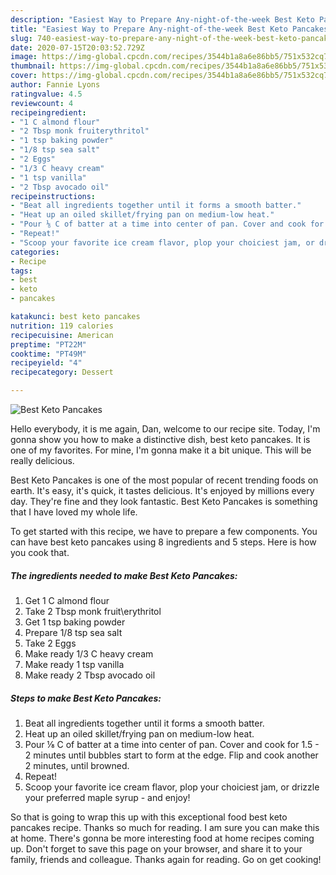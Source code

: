 ```yaml
---
description: "Easiest Way to Prepare Any-night-of-the-week Best Keto Pancakes"
title: "Easiest Way to Prepare Any-night-of-the-week Best Keto Pancakes"
slug: 740-easiest-way-to-prepare-any-night-of-the-week-best-keto-pancakes
date: 2020-07-15T20:03:52.729Z
image: https://img-global.cpcdn.com/recipes/3544b1a8a6e86bb5/751x532cq70/best-keto-pancakes-recipe-main-photo.jpg
thumbnail: https://img-global.cpcdn.com/recipes/3544b1a8a6e86bb5/751x532cq70/best-keto-pancakes-recipe-main-photo.jpg
cover: https://img-global.cpcdn.com/recipes/3544b1a8a6e86bb5/751x532cq70/best-keto-pancakes-recipe-main-photo.jpg
author: Fannie Lyons
ratingvalue: 4.5
reviewcount: 4
recipeingredient:
- "1 C almond flour"
- "2 Tbsp monk fruiterythritol"
- "1 tsp baking powder"
- "1/8 tsp sea salt"
- "2 Eggs"
- "1/3 C heavy cream"
- "1 tsp vanilla"
- "2 Tbsp avocado oil"
recipeinstructions:
- "Beat all ingredients together until it forms a smooth batter."
- "Heat up an oiled skillet/frying pan on medium-low heat."
- "Pour ⅛ C of batter at a time into center of pan. Cover and cook for 1.5 - 2 minutes until bubbles start to form at the edge. Flip and cook another 2 minutes, until browned."
- "Repeat!"
- "Scoop your favorite ice cream flavor, plop your choiciest jam, or drizzle your preferred maple syrup - and enjoy!"
categories:
- Recipe
tags:
- best
- keto
- pancakes

katakunci: best keto pancakes 
nutrition: 119 calories
recipecuisine: American
preptime: "PT22M"
cooktime: "PT49M"
recipeyield: "4"
recipecategory: Dessert

---
```



![Best Keto Pancakes](https://img-global.cpcdn.com/recipes/3544b1a8a6e86bb5/751x532cq70/best-keto-pancakes-recipe-main-photo.jpg)

Hello everybody, it is me again, Dan, welcome to our recipe site. Today, I'm gonna show you how to make a distinctive dish, best keto pancakes. It is one of my favorites. For mine, I'm gonna make it a bit unique. This will be really delicious.



Best Keto Pancakes is one of the most popular of recent trending foods on earth. It's easy, it's quick, it tastes delicious. It's enjoyed by millions every day. They're fine and they look fantastic. Best Keto Pancakes is something that I have loved my whole life.


To get started with this recipe, we have to prepare a few components. You can have best keto pancakes using 8 ingredients and 5 steps. Here is how you cook that.

<!--inarticleads1-->

##### The ingredients needed to make Best Keto Pancakes:

1. Get 1 C almond flour
1. Take 2 Tbsp monk fruit\erythritol
1. Get 1 tsp baking powder
1. Prepare 1/8 tsp sea salt
1. Take 2 Eggs
1. Make ready 1/3 C heavy cream
1. Make ready 1 tsp vanilla
1. Make ready 2 Tbsp avocado oil




<!--inarticleads2-->

##### Steps to make Best Keto Pancakes:

1. Beat all ingredients together until it forms a smooth batter.
1. Heat up an oiled skillet/frying pan on medium-low heat.
1. Pour ⅛ C of batter at a time into center of pan. Cover and cook for 1.5 - 2 minutes until bubbles start to form at the edge. Flip and cook another 2 minutes, until browned.
1. Repeat!
1. Scoop your favorite ice cream flavor, plop your choiciest jam, or drizzle your preferred maple syrup - and enjoy!




So that is going to wrap this up with this exceptional food best keto pancakes recipe. Thanks so much for reading. I am sure you can make this at home. There's gonna be more interesting food at home recipes coming up. Don't forget to save this page on your browser, and share it to your family, friends and colleague. Thanks again for reading. Go on get cooking!
